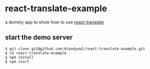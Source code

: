 # react-translate-example

a dummy app to show how to use [react-translate](https://github.com/bloodyowl/react-translate)

## start the demo server

```console
$ git clone git@github.com:bloodyowl/react-translate-example.git
$ cd react-translate-example
$ npm install
$ npm start
```
